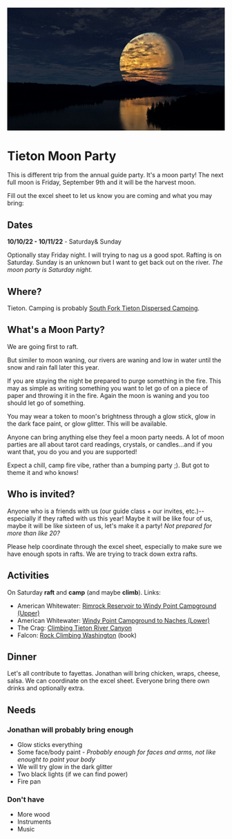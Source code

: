![Full moon header](./img/moon-header.jpg)
# Tieton Moon Party
This is different trip from the annual guide party.  It's a moon party!  The next full moon is Friday, September 9th and it will be the harvest moon.

Fill out the excel sheet to let us know you are coming and what you may bring:

## Dates
**10/10/22 - 10/11/22**  - Saturday& Sunday

Optionally stay Friday night.  I will trying to nag us a good spot.  Rafting is on Saturday. Sunday is an unknown but I want to get back out on the river.  *The moon party is Saturday night.*

## Where?
Tieton.  Camping is probably [South Fork Tieton Dispersed Camping](https://goo.gl/maps/wPCtxpWSKfJeWwqn9).

## What's a Moon Party?
We are going first to raft. 

But similer to moon waning, our rivers are waning and low in water until the snow and rain fall later this year.  

If you are staying the night be prepared to purge something in the fire.  This may as simple as writing something you want to let go of on a piece of paper and throwing it in the fire.  Again the moon is waning and you too should let go of something.

You may wear a token to moon's brightness through a glow stick, glow in the dark face paint, or glow glitter.  This will be available.

Anyone can bring anything else they feel a moon party needs.  A lot of moon parties are all about tarot card readings, crystals, or candles...and if you want that, you do you and you are supported!

Expect a chill, camp fire vibe, rather than a bumping party ;).  But got to theme it and who knows!

## Who is invited?
Anyone who is a friends with us (our guide class + our invites, etc.)--especially if they rafted with us this year!  Maybe it will be like four of us, maybe it will be like sixteen of us, let's make it a party! *Not prepared for more than like 20?*

Please help coordinate through the excel sheet, especially to make sure we have enough spots in rafts.  We are trying to track down extra rafts.


## Activities
On Saturday **raft** and **camp** (and maybe **climb**).  Links:
- American Whitewater: [Rimrock Reservoir to Windy Point Campground (Upper)](https://www.americanwhitewater.org/content/River/view/river-detail/2249/main)
- American Whitewater: [Windy Point Campground to Naches (Lower)](https://www.americanwhitewater.org/content/River/view/river-detail/2250/main)
- The Crag: [Climbing Tieton River Canyon](https://www.thecrag.com/en/climbing/united-states/tieton-river-canyon)
- Falcon: [Rock Climbing Washington](https://www.amazon.com/gp/product/1493039415/ref=ppx_yo_dt_b_asin_image_o00_s00?ie=UTF8&psc=1) (book)

## Dinner
Let's all contribute to fayettas. Jonathan will bring chicken, wraps, cheese, salsa.  We can coordinate on the excel sheet.   Everyone bring there own drinks and optionally extra.

## Needs

### Jonathan will probably bring enough
- Glow sticks everything
- Some face/body paint - *Probably enough for faces and arms, not like enought to paint your body*
- We will try glow in the dark glitter
- Two black lights (if we can find power)
- Fire pan

### Don't have
- More wood
- Instruments
- Music
